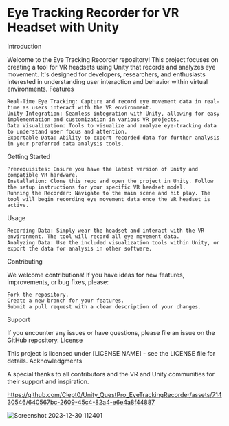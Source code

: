 # Eye Tracking Recorder for VR Headset with Unity
Introduction

Welcome to the Eye Tracking Recorder repository! This project focuses on creating a tool for VR headsets using Unity that records and analyzes eye movement. It's designed for developers, researchers, and enthusiasts interested in understanding user interaction and behavior within virtual environments.
Features

    Real-Time Eye Tracking: Capture and record eye movement data in real-time as users interact with the VR environment.
    Unity Integration: Seamless integration with Unity, allowing for easy implementation and customization in various VR projects.
    Data Visualization: Tools to visualize and analyze eye-tracking data to understand user focus and attention.
    Exportable Data: Ability to export recorded data for further analysis in your preferred data analysis tools.

Getting Started

    Prerequisites: Ensure you have the latest version of Unity and compatible VR hardware.
    Installation: Clone this repo and open the project in Unity. Follow the setup instructions for your specific VR headset model.
    Running the Recorder: Navigate to the main scene and hit play. The tool will begin recording eye movement data once the VR headset is active.

Usage

    Recording Data: Simply wear the headset and interact with the VR environment. The tool will record all eye movement data.
    Analyzing Data: Use the included visualization tools within Unity, or export the data for analysis in other software.

Contributing

We welcome contributions! If you have ideas for new features, improvements, or bug fixes, please:

    Fork the repository.
    Create a new branch for your features.
    Submit a pull request with a clear description of your changes.

Support

If you encounter any issues or have questions, please file an issue on the GitHub repository.
License

This project is licensed under [LICENSE NAME] - see the LICENSE file for details.
Acknowledgments

A special thanks to all contributors and the VR and Unity communities for their support and inspiration.

https://github.com/Clept0/Unity_QuestPro_EyeTrackingRecorder/assets/71430546/640567bc-2609-45c4-82a4-e6e4a8f44887

![Screenshot 2023-12-30 112401](https://github.com/Clept0/Unity_QuestPro_EyeTrackingRecorder/assets/71430546/04f34366-d811-4dab-b887-385e7523f3f8)
